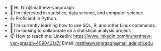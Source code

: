- 👋 Hi, I’m @matthew-vanpraagh
- 👀 I’m interested in statistics, data science, and computer science.
- 👍 Proficient in Python.
- 🌱 I’m currently learning how to use SQL, R, and other Linux commands.
- 💞️ I’m looking to collaborate on a statistical analysis project.
- 📫 How to reach me:
LinkedIn: https://www.linkedin.com/in/matthew-van-praagh-4090431a7/
Email: matthewvanpraagh@mail.adelphi.edu

<!---
matthew-vanpraagh/matthew-vanpraagh is a ✨ special ✨ repository because its `README.md` (this file) appears on your GitHub profile.
You can click the Preview link to take a look at your changes.
--->
